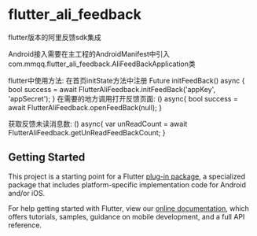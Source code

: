# flutter_ali_feedback

flutter版本的阿里反馈sdk集成

Android接入需要在主工程的AndroidManifest中引入com.mmqq.flutter_ali_feedback.AliFeedBackApplication类


flutter中使用方法:
在首页initState方法中注册
 Future<void> initFeedBack() async {
    bool  success = await FlutterAliFeedback.initFeedBack('appKey', 'appSecret');
 }
在需要的地方调用打开反馈页面:
() async{
    bool success = await FlutterAliFeedback.openFeedBack(null);
 }

获取反馈未读消息数:
() async{
    var unReadCount = await FlutterAliFeedback.getUnReadFeedBackCount;
 }

## Getting Started

This project is a starting point for a Flutter
[plug-in package](https://flutter.dev/developing-packages/),
a specialized package that includes platform-specific implementation code for
Android and/or iOS.

For help getting started with Flutter, view our 
[online documentation](https://flutter.dev/docs), which offers tutorials, 
samples, guidance on mobile development, and a full API reference.

